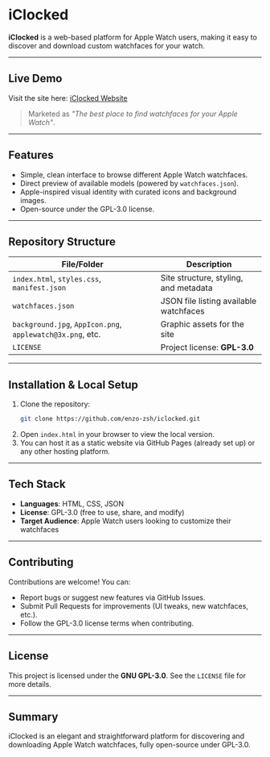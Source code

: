 # iClocked

**iClocked** is a web-based platform for Apple Watch users, making it easy to discover and download custom watchfaces for your watch.

---

##  Live Demo

Visit the site here: [iClocked Website](https://enzo-zsh.github.io/iclocked/)  
> Marketed as *"The best place to find watchfaces for your Apple Watch"*.

---

##  Features

- Simple, clean interface to browse different Apple Watch watchfaces.
- Direct preview of available models (powered by `watchfaces.json`).
- Apple-inspired visual identity with curated icons and background images.
- Open-source under the GPL-3.0 license.

---

##  Repository Structure

| File/Folder | Description |
|-------------|-------------|
| `index.html`, `styles.css`, `manifest.json` | Site structure, styling, and metadata |
| `watchfaces.json` | JSON file listing available watchfaces |
| `background.jpg`, `AppIcon.png`, `applewatch@3x.png`, etc. | Graphic assets for the site |
| `LICENSE` | Project license: **GPL-3.0** |

---

##  Installation & Local Setup

1. Clone the repository:
   ```sh
   git clone https://github.com/enzo-zsh/iclocked.git
   ```
2. Open `index.html` in your browser to view the local version.
3. You can host it as a static website via GitHub Pages (already set up) or any other hosting platform.

---

##  Tech Stack

- **Languages**: HTML, CSS, JSON  
- **License**: GPL-3.0 (free to use, share, and modify)  
- **Target Audience**: Apple Watch users looking to customize their watchfaces

---

##  Contributing

Contributions are welcome! You can:

- Report bugs or suggest new features via GitHub Issues.
- Submit Pull Requests for improvements (UI tweaks, new watchfaces, etc.).
- Follow the GPL-3.0 license terms when contributing.

---

##  License

This project is licensed under the **GNU GPL-3.0**. See the `LICENSE` file for more details.

---

##  Summary

iClocked is an elegant and straightforward platform for discovering and downloading Apple Watch watchfaces, fully open-source under GPL-3.0.
